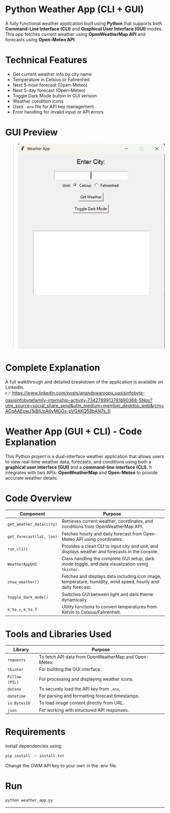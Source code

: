 # Python Weather App (CLI + GUI)

A fully functional weather application built using **Python** that supports both **Command-Line Interface (CLI)** and **Graphical User Interface (GUI)** modes. This app fetches current weather using **OpenWeatherMap API** and forecasts using **Open-Meteo API**.


# Technical Features

- Get current weather info by city name
- Temperature in Celsius or Fahrenheit
- Next 5-hour forecast (Open-Meteo)
- Next 5-day forecast (Open-Meteo)
- Toggle Dark Mode button in GUI version
- Weather condition icons
- Uses `.env` file for API key management
- Error handling for invalid input or API errors


# GUI Preview

> ![GUI](GUI_SS.png)


# **Complete Explanation**

A full walkthrough and detailed breakdown of the application is available on LinkedIn.  
👉 https://www.linkedin.com/posts/anandswaroopv_oasisinfobyte-oasisinfobytefamily-internship-activity-7342789913781690368-SNps?utm_source=social_share_send&utm_medium=member_desktop_web&rcm=ACoAAEpwJ1kBIUoA6yMGOx-pVGAKQ58bAN7s_fI


# Weather App (GUI + CLI) - Code Explanation

This Python project is a dual-interface weather application that allows users to view real-time weather data, forecasts, and conditions using both a **graphical user interface (GUI)** and a **command-line interface (CLI)**. It integrates with two APIs: **OpenWeatherMap** and **Open-Meteo** to provide accurate weather details.


# Code Overview

| Component | Purpose |
|----------|---------|
| `get_weather_data(city)` | Retrieves current weather, coordinates, and conditions from OpenWeatherMap API. |
| `get_forecast(lat, lon)` | Fetches hourly and daily forecast from Open-Meteo API using coordinates. |
| `run_cli()` | Provides a clean CLI to input city and unit, and displays weather and forecasts in the console. |
| `WeatherAppGUI` | Class handling the complete GUI setup, dark mode toggle, and data visualization using `tkinter`. |
| `show_weather()` | Fetches and displays data including icon image, temperature, humidity, wind speed, hourly and daily forecast. |
| `toggle_dark_mode()` | Switches GUI between light and dark theme dynamically. |
| `k_to_c`, `k_to_f` | Utility functions to convert temperatures from Kelvin to Celsius/Fahrenheit. |


# Tools and Libraries Used

| Library      | Purpose |
|--------------|---------|
| `requests`   | To fetch API data from OpenWeatherMap and Open-Meteo. |
| `tkinter`    | For building the GUI interface. |
| `Pillow (PIL)` | For processing and displaying weather icons. |
| `dotenv`     | To securely load the API key from `.env`. |
| `datetime`   | For parsing and formatting forecast timestamps. |
| `io.BytesIO` | To load image content directly from URL. |
| `json`       | For working with structured API responses. |


# Requirements

Install dependencies using:

```bash
pip install -r install.txt
```

Change the OWM API key to your own in the .env file.


# Run

```bash
python weather_app.py
```

---
